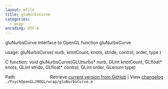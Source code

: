 ```yaml
---
layout: mfile
title: gluNurbsCurve
categories:
  - wrap
encoding: UTF-8
---
```


gluNurbsCurve  Interface to OpenGL function gluNurbsCurve

usage:  gluNurbsCurve\( nurb, knotCount, knots, stride, control, order, type \)

C function:  void gluNurbsCurve\(GLUnurbs\* nurb, GLint knotCount, GLfloat\* knots, GLint stride, GLfloat\* control, GLint order, GLenum type\)


<div class="code_header" style="text-align:right;">
  <span style="float:left;">Path&nbsp;&nbsp;</span> <span class="counter">Retrieve <a href=
  "https://raw.github.com/Psychtoolbox-3/Psychtoolbox-3/beta/./PsychOpenGL/MOGL/wrap/gluNurbsCurve.m">current version from GitHub</a> | View <a href=
  "https://github.com/Psychtoolbox-3/Psychtoolbox-3/commits/beta/./PsychOpenGL/MOGL/wrap/gluNurbsCurve.m">changelog</a></span>
</div>
<div class="code">
  <code>./PsychOpenGL/MOGL/wrap/gluNurbsCurve.m</code>
</div>
